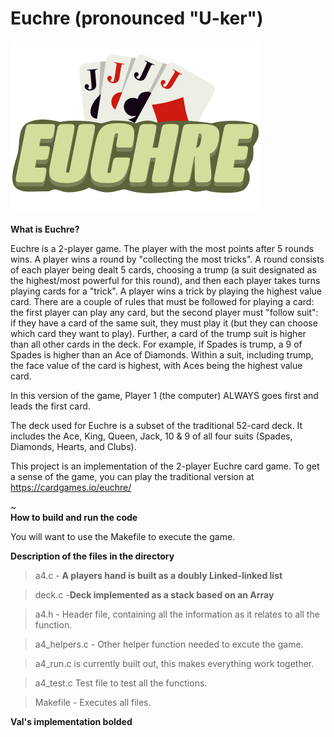 # Euchre (pronounced "U-ker")


![Euchre, card game](euchre.png)


**What is Euchre?**

Euchre is a 2-player game. The player with the most points after 5 rounds wins. A player wins a round by "collecting the most tricks". A round consists of each player being dealt 5 cards, choosing a trump (a suit designated as the highest/most powerful for this round), and then each player takes turns playing cards for a "trick". A player wins a trick by playing the highest value card. There are a couple of rules that must be followed for playing a card: the first player can play any card, but the second player must "follow suit": if they have a card of the same suit, they must play it (but they can choose which card they want to play). Further, a card of the trump suit is higher than all other cards in the deck. For example, if Spades is trump, a 9 of Spades is higher than an Ace of Diamonds. Within a suit, including trump, the face value of the card is highest, with Aces being the highest value card.

In this version of the game, Player 1 (the computer) ALWAYS goes first and leads the first card.

The deck used for Euchre is a subset of the traditional 52-card deck. It includes the Ace, King, Queen, Jack, 10 & 9 of all four suits (Spades, Diamonds, Hearts, and Clubs).


This project is an implementation of the 2-player Euchre card game. To get a sense of the game, you can play the traditional version at https://cardgames.io/euchre/

~                                                                                                                                                           
**How to build and run the code**

You will want to use the Makefile to execute the game. 


**Description of the files in the directory**

> a4.c - **A players hand is built as a doubly Linked-linked list**

> deck.c -**Deck implemented as a stack based on an Array**  

> a4.h - Header file, containing all the information as it relates to all the function. 

> a4_helpers.c - Other  helper function needed to excute the game.

> a4_run.c is currently built out, this makes everything work together.

> a4_test.c Test file to test all the functions. 

> Makefile - Executes all files. 

**Val's implementation bolded**
 
